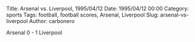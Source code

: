 Title: Arsenal vs. Liverpool, 1995/04/12
Date: 1995/04/12 00:00
Category: sports
Tags: football, football scores, Arsenal, Liverpool
Slug: arsenal-vs-liverpool
Author: carbonero


Arsenal 0 - 1 Liverpool
